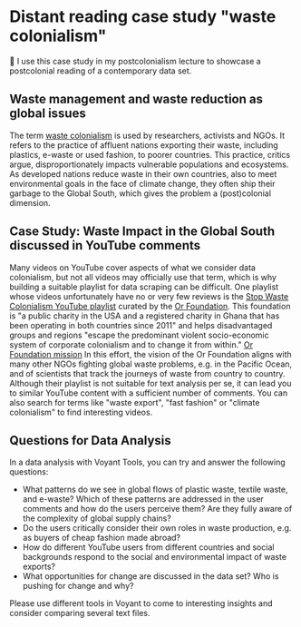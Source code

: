 # Distant reading case study "waste colonialism"

:book: I use this case study in my postcolonialism lecture to showcase a postcolonial reading of a contemporary data set.

## Waste management and waste reduction as global issues

The term [waste colonialism](https://stopwastecolonialism.org/) is used by researchers, activists and NGOs. It refers to the practice of affluent nations exporting their waste, including plastics, e-waste or used fashion, to poorer countries. This practice, critics argue, disproportionately impacts vulnerable populations and ecosystems. As developed nations reduce waste in their own countries, also to meet environmental goals in the face of climate change, they often ship their garbage to the Global South, which gives the problem a (post)colonial dimension.

## Case Study: Waste Impact in the Global South discussed in YouTube comments

Many videos on YouTube cover aspects of what we consider data colonialism, but not all videos may officially use that term, which is why building a suitable playlist for data scraping can be difficult. One playlist whose videos unfortunately have no or very few reviews is the [Stop Waste Colonialism YouTube playlist](https://www.youtube.com/playlist?list=PL9MlUgj6K-_ihjD1IlNvjS4uKI6Q--xjP) curated by the [Or Foundation](https://theor.org/). This foundation is "a public charity in the USA and a registered charity in Ghana that has been operating in both countries since 2011" and helps disadvantaged groups and regions "escape the predominant violent socio-economic system of corporate colonialism and to change it from within." [Or Foundation mission](https://theor.org/mission) In this effort, the vision of the Or Foundation aligns with many other NGOs fighting global waste problems, e.g. in the Pacific Ocean, and of scientists that track the journeys of waste from country to country. Although their playlist is not suitable for text analysis per se, it can lead you to similar YouTube content with a sufficient number of comments. You can also search for terms like "waste export", "fast fashion" or "climate colonialism" to find interesting videos. 

## Questions for Data Analysis

In a data analysis with Voyant Tools, you can try and answer the following questions:

- What patterns do we see in global flows of plastic waste, textile waste, and e-waste? Which of these patterns are addressed in the user comments and how do the users perceive them? Are they fully aware of the complexity of global supply chains?
- Do the users critically consider their own roles in waste production, e.g. as buyers of cheap fashion made abroad?
- How do different YouTube users from different countries and social backgrounds respond to the social and environmental impact of waste exports?
- What opportunities for change are discussed in the data set? Who is pushing for change and why?

Please use different tools in Voyant to come to interesting insights and consider comparing several text files.
